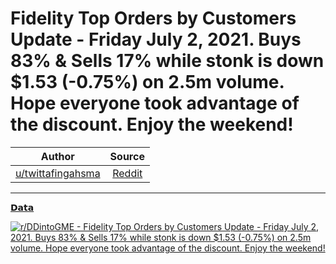 Fidelity Top Orders by Customers Update - Friday July 2, 2021. Buys 83% & Sells 17% while stonk is down $1.53 (-0.75%) on 2.5m volume. Hope everyone took advantage of the discount. Enjoy the weekend!
=======================================================================================================================================================================================================

| Author       | Source       | 
| :-------------: |:-------------:|
|  [u/twittafingahsma](https://www.reddit.com/user/twittafingahsma/) | [Reddit](https://www.reddit.com/r/DDintoGME/comments/oci8fq/fidelity_top_orders_by_customers_update_friday/) | 

---

[𝗗𝗮𝘁𝗮](https://www.reddit.com/r/DDintoGME/search?q=flair_name%3A%22%F0%9D%97%97%F0%9D%97%AE%F0%9D%98%81%F0%9D%97%AE%22&restrict_sr=1)

[![r/DDintoGME - Fidelity Top Orders by Customers Update - Friday July 2, 2021. Buys 83% & Sells 17% while stonk is down $1.53 (-0.75%) on 2.5m volume. Hope everyone took advantage of the discount. Enjoy the weekend!](https://i.redd.it/ycy4n3e0wu871.png)](https://i.redd.it/ycy4n3e0wu871.png)

